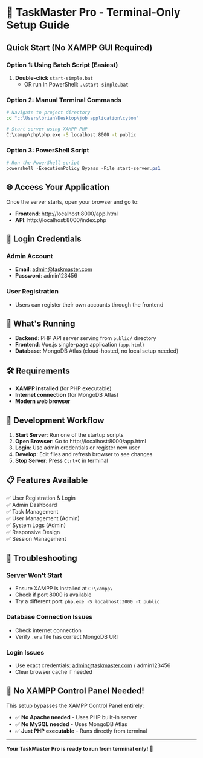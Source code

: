 # 🚀 TaskMaster Pro - Terminal-Only Setup Guide

## Quick Start (No XAMPP GUI Required)

### Option 1: Using Batch Script (Easiest)
1. **Double-click** `start-simple.bat` 
   - OR run in PowerShell: `.\start-simple.bat`

### Option 2: Manual Terminal Commands
```bash
# Navigate to project directory
cd "c:\Users\brian\Desktop\job application\cyton"

# Start server using XAMPP PHP
C:\xampp\php\php.exe -S localhost:8000 -t public
```

### Option 3: PowerShell Script
```powershell
# Run the PowerShell script
powershell -ExecutionPolicy Bypass -File start-server.ps1
```

## 🌐 Access Your Application

Once the server starts, open your browser and go to:
- **Frontend**: http://localhost:8000/app.html
- **API**: http://localhost:8000/index.php

## 🔐 Login Credentials

### Admin Account
- **Email**: admin@taskmaster.com
- **Password**: admin123456

### User Registration
- Users can register their own accounts through the frontend

## 📁 What's Running

- **Backend**: PHP API server serving from `public/` directory
- **Frontend**: Vue.js single-page application (`app.html`)
- **Database**: MongoDB Atlas (cloud-hosted, no local setup needed)

## 🛠️ Requirements

- **XAMPP installed** (for PHP executable)
- **Internet connection** (for MongoDB Atlas)
- **Modern web browser**

## 🔄 Development Workflow

1. **Start Server**: Run one of the startup scripts
2. **Open Browser**: Go to http://localhost:8000/app.html
3. **Login**: Use admin credentials or register new user
4. **Develop**: Edit files and refresh browser to see changes
5. **Stop Server**: Press `Ctrl+C` in terminal

## 📋 Features Available

✅ User Registration & Login  
✅ Admin Dashboard  
✅ Task Management  
✅ User Management (Admin)  
✅ System Logs (Admin)  
✅ Responsive Design  
✅ Session Management  

## 🐛 Troubleshooting

### Server Won't Start
- Ensure XAMPP is installed at `C:\xampp\`
- Check if port 8000 is available
- Try a different port: `php.exe -S localhost:3000 -t public`

### Database Connection Issues
- Check internet connection
- Verify `.env` file has correct MongoDB URI

### Login Issues
- Use exact credentials: admin@taskmaster.com / admin123456
- Clear browser cache if needed

## 🎯 No XAMPP Control Panel Needed!

This setup bypasses the XAMPP Control Panel entirely:
- ✅ **No Apache needed** - Uses PHP built-in server
- ✅ **No MySQL needed** - Uses MongoDB Atlas
- ✅ **Just PHP executable** - Runs directly from terminal

---

**Your TaskMaster Pro is ready to run from terminal only!** 🎉
